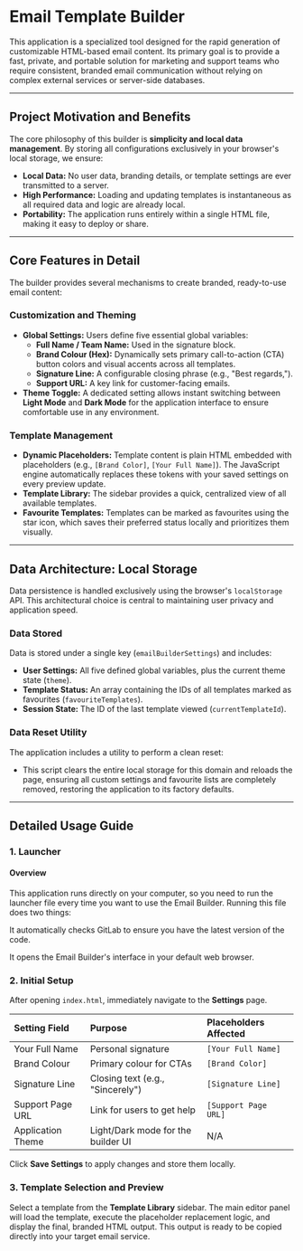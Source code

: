 # Email Template Builder

This application is a specialized tool designed for the rapid generation of customizable HTML-based email content. Its primary goal is to provide a fast, private, and portable solution for marketing and support teams who require consistent, branded email communication without relying on complex external services or server-side databases.

---

## Project Motivation and Benefits

The core philosophy of this builder is **simplicity and local data management**. By storing all configurations exclusively in your browser's local storage, we ensure:

* **Local Data:** No user data, branding details, or template settings are ever transmitted to a server.
* **High Performance:** Loading and updating templates is instantaneous as all required data and logic are already local.
* **Portability:** The application runs entirely within a single HTML file, making it easy to deploy or share.

---

## Core Features in Detail

The builder provides several mechanisms to create branded, ready-to-use email content:

### Customization and Theming

* **Global Settings:** Users define five essential global variables:
    * **Full Name / Team Name:** Used in the signature block.
    * **Brand Colour (Hex):** Dynamically sets primary call-to-action (CTA) button colors and visual accents across all templates.
    * **Signature Line:** A configurable closing phrase (e.g., "Best regards,").
    * **Support URL:** A key link for customer-facing emails.
* **Theme Toggle:** A dedicated setting allows instant switching between **Light Mode** and **Dark Mode** for the application interface to ensure comfortable use in any environment.

### Template Management

* **Dynamic Placeholders:** Template content is plain HTML embedded with placeholders (e.g., `[Brand Color]`, `[Your Full Name]`). The JavaScript engine automatically replaces these tokens with your saved settings on every preview update.
* **Template Library:** The sidebar provides a quick, centralized view of all available templates.
* **Favourite Templates:** Templates can be marked as favourites using the star icon, which saves their preferred status locally and prioritizes them visually.

---

## Data Architecture: Local Storage

Data persistence is handled exclusively using the browser's `localStorage` API. This architectural choice is central to maintaining user privacy and application speed.

### Data Stored

Data is stored under a single key (`emailBuilderSettings`) and includes:

* **User Settings:** All five defined global variables, plus the current theme state (`theme`).
* **Template Status:** An array containing the IDs of all templates marked as favourites (`favouriteTemplates`).
* **Session State:** The ID of the last template viewed (`currentTemplateId`).

### Data Reset Utility

The application includes a utility to perform a clean reset:

* This script clears the entire local storage for this domain and reloads the page, ensuring all custom settings and favourite lists are completely removed, restoring the application to its factory defaults.

---

## Detailed Usage Guide
### 1. Launcher
#### Overview
This application runs directly on your computer, so you need to run the launcher file every time you want to use the Email Builder. Running this file does two things:

It automatically checks GitLab to ensure you have the latest version of the code.

It opens the Email Builder's interface in your default web browser.

### 2. Initial Setup

After opening `index.html`, immediately navigate to the **Settings** page.

| Setting Field | Purpose | Placeholders Affected |
| :--- | :--- | :--- |
| Your Full Name | Personal signature | `[Your Full Name]` |
| Brand Colour | Primary colour for CTAs | `[Brand Color]` |
| Signature Line | Closing text (e.g., "Sincerely") | `[Signature Line]` |
| Support Page URL | Link for users to get help | `[Support Page URL]` |
| Application Theme | Light/Dark mode for the builder UI | N/A |

Click **Save Settings** to apply changes and store them locally.

### 3. Template Selection and Preview

Select a template from the **Template Library** sidebar. The main editor panel will load the template, execute the placeholder replacement logic, and display the final, branded HTML output. This output is ready to be copied directly into your target email service.